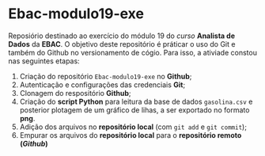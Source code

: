 # Ebac-modulo19-exe

Reposiório destinado ao exercício do módulo 19 do *curso* **Analista de Dados** da **EBAC**. 
O objetivo deste repositório é práticar o uso do Git e também do Github no versionamento de cógio. 
Para isso, a ativiade constou nas seguintes etapas:

1.  Criação do repositório `Ebac-modulo19-exe` no **Github**;
2.  Autenticação e configurações das credenciais **Git**;
3.  Clonagem do respositório **Github**;
4.  Criação do **script Python** para leitura da base de dados `gasolina.csv` e posterior plotagem de um gráfico de lihas, a ser exportado no formato **png**.
5.  Adição dos arquivos no **repositório local** (com `git add` e `git commit`);
6.  Empurar os arquivos do **repositório local** para o **repositório remoto (*Github*)**

